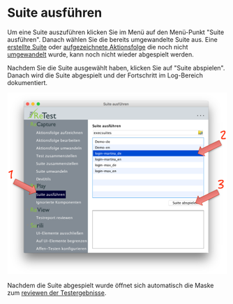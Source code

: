 Suite ausführen
===============

Um eine Suite auszuführen klicken Sie im Menü auf den Menü-Punkt "Suite ausführen". 
Danach wählen Sie die bereits umgewandelte Suite aus. 
Eine [erstellte Suite](../recapture/suite-zusammenstellen.md) oder [aufgezeichnete Aktionsfolge](../recapture/aktionsfolge-aufzeichnen.md) die noch nicht [umgewandelt](../recapture/aktionsfolge-umwandeln.md) wurde, 
kann noch nicht wieder abgespielt werden.

Nachdem Sie die Suite ausgewählt haben, klicken Sie auf "Suite abspielen". 
Danach wird die Suite abgespielt und der Fortschritt im Log-Bereich dokumentiert.

![GUI screenshot Suite ausführen](suite-ausfuehren-1.png)

Nachdem die Suite abgespielt wurde öffnet sich automatisch die Maske zum [reviewen der Testergebnisse](../review/index.md). 
